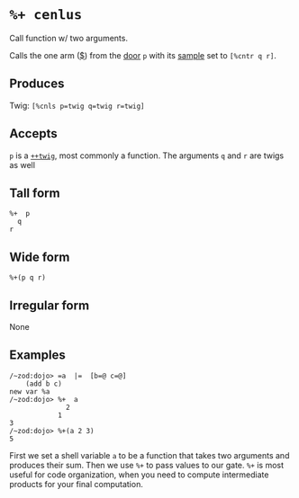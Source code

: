 `%+ cenlus`
===========

Call function w/ two arguments.

Calls the one arm ([$]()) from the [door]() `p` with its [sample]() set to `[%cntr q r]`.


Produces
--------

Twig: `[%cnls p=twig q=twig r=twig]`

Accepts
-------

`p` is a [`++twig`](), most commonly a function. The arguments `q` and `r` are twigs as well

Tall form
---------

    %+  p
      q
    r

Wide form
---------

    %+(p q r)

Irregular form
--------------

None

Examples
--------

    /~zod:dojo> =a  |=  [b=@ c=@]
        (add b c)
    new var %a
    /~zod:dojo> %+  a
                  2
                1
    3
    /~zod:dojo> %+(a 2 3)
    5

First we set a shell variable `a` to be a function that takes two arguments
and produces their sum. Then we use `%+` to pass values to our gate.
`%+` is most useful for code organization, when you need to compute
intermediate products for your final computation.
